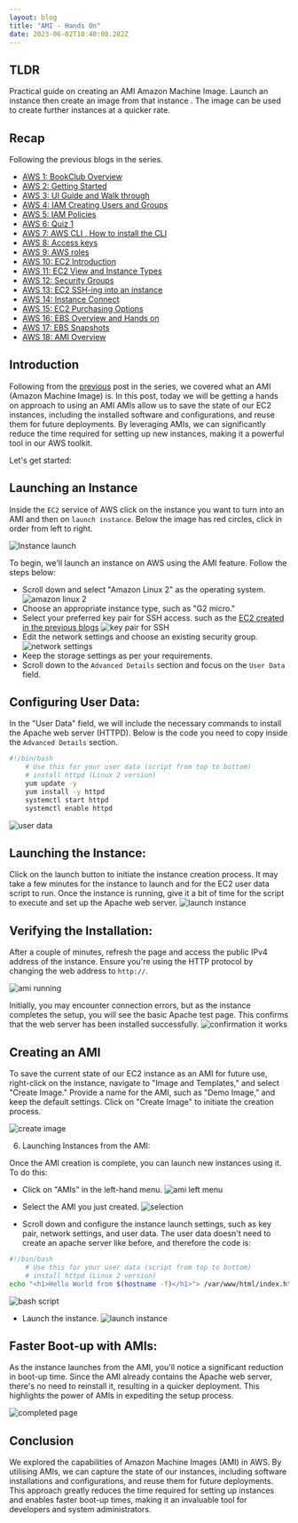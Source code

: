 ```yaml
---
layout: blog
title: "AMI - Hands On"
date: 2023-06-02T10:40:08.282Z
---
```


## TLDR

Practical guide on creating an AMI Amazon Machine Image.
Launch an instance then create an image from that instance . The image can be used to create further instances at a quicker rate.

## Recap

Following the previous blogs in the series.

- [AWS 1: BookClub Overview](https://magicishaqblog.netlify.app/aws/)
- [AWS 2: Getting Started](https://magicishaqblog.netlify.app/2023-01-23-aws-2-getting-started/)
- [AWS 3: UI Guide and Walk through](https://magicishaqblog.netlify.app/2023-01-27-aws-3-UI-guide-and-walkthrough)
- [AWS 4: IAM Creating Users and Groups](https://magicishaqblog.netlify.app/2023-01-28-aws-4-IAM)
- [AWS 5: IAM Policies](https://magicishaqblog.netlify.app/2023-02-03-aws-5-IAM-polices)
- [AWS 6: Quiz 1 ](https://magicishaqblog.netlify.app/aws-quiz-one)
- [AWS 7: AWS CLI , How to install the CLI](https://magicishaqblog.netlify.app/2023-10-03-aws-7-cli)
- [AWS 8: Access keys](https://magicishaqblog.netlify.app/2023-10-03-aws-8-access-keys)
- [AWS 9: AWS roles](https://magicishaqblog.netlify.app/2023-02-17-aws-9-roles)
- [AWS 10: EC2 Introduction](https://magicishaqblog.netlify.app/2023-02-24-aws-10-EC2/)
- [AWS 11: EC2 View and Instance Types](https://magicishaqblog.netlify.app/2023-03-03-aws-11-EC2-View-and-instance-types)
- [AWS 12: Security Groups](https://magicishaqblog.netlify.app/2023-03-10-aws-12-security-groups)
- [AWS 13: EC2 SSH-ing into an instance](https://magicishaqblog.netlify.app/2023-03-17-aws-13-ssh)
- [AWS 14: Instance Connect](https://magicishaqblog.netlify.app/2023-03-24-aws-14-instance-connect)
- [AWS 15: EC2 Purchasing Options](https://magicishaqblog.netlify.app/2023-03-31-aws-15-EC2-purchasing-options)
- [AWS 16: EBS Overview and Hands on](https://magicishaqblog.netlify.app/2023-04-14-aws-16-EBS-Overview-and-Hands-On)
- [AWS 17: EBS Snapshots](https://magicishaqblog.netlify.app/2023-04-21-aws-17-ebs-snapshots)
- [AWS 18: AMI Overview](https://magicishaqblog.netlify.app/2023-04-28-aws-18-ami)

## Introduction

Following from the [previous](https://magicishaqblog.netlify.app/2023-04-28-aws-18-ami) post in the series, we covered what an AMI (Amazon Machine Image) is. In this post, today we will be getting a hands on approach to using an AMI
AMIs allow us to save the state of our EC2 instances, including the installed software and configurations, and reuse them for future deployments. By leveraging AMIs, we can significantly reduce the time required for setting up new instances, making it a powerful tool in our AWS toolkit.

Let's get started:

## Launching an Instance

Inside the `EC2` service of AWS click on the instance you want to turn into an AMI and then on `launch instance`. Below the image has red circles, click in order from left to right.

![Instance launch](/blog/src/images/amih-1.png)

To begin, we'll launch an instance on AWS using the AMI feature. Follow the steps below:

- Scroll down and select "Amazon Linux 2" as the operating system.
  ![amazon linux 2](/blog/src/images/amih-2.png)
- Choose an appropriate instance type, such as "G2 micro."
- Select your preferred key pair for SSH access. such as the [EC2 created in the previous blogs](https://magicishaqblog.netlify.app/2023-03-03-aws-11-EC2-View-and-instance-types)
  ![key pair for SSH](/blog/src/images/amih-3.png)
- Edit the network settings and choose an existing security group.
  ![network settings](/blog/src/images/amih-4.png)
- Keep the storage settings as per your requirements.
- Scroll down to the `Advanced Details` section and focus on the `User Data` field.

## Configuring User Data:

In the "User Data" field, we will include the necessary commands to install the Apache web server (HTTPD). Below is the code you need to copy inside the `Advanced Details` section.

```bash
#!/bin/bash
    # Use this for your user data (script from top to bottom)
    # install httpd (Linux 2 version)
    yum update -y
    yum install -y httpd
    systemctl start httpd
    systemctl enable httpd
```

![user data](/blog/src/images/amih-5.png)

## Launching the Instance:

Click on the launch button to initiate the instance creation process. It may take a few minutes for the instance to launch and for the EC2 user data script to run. Once the instance is running, give it a bit of time for the script to execute and set up the Apache web server.
![launch instance](/blog/src/images/amih-6.png)

## Verifying the Installation:

After a couple of minutes, refresh the page and access the public IPv4 address of the instance. Ensure you're using the HTTP protocol by changing the web address to `http://`.

![ami running](/blog/src/images/amih-7.png)

Initially, you may encounter connection errors, but as the instance completes the setup, you will see the basic Apache test page. This confirms that the web server has been installed successfully.
![confirmation it works](/blog/src/images/amih-8.png)

## Creating an AMI

To save the current state of our EC2 instance as an AMI for future use, right-click on the instance, navigate to "Image and Templates," and select "Create Image." Provide a name for the AMI, such as "Demo Image," and keep the default settings. Click on "Create Image" to initiate the creation process.

![create image](/blog/src/images/amih-9.png)

6. Launching Instances from the AMI:

Once the AMI creation is complete, you can launch new instances using it. To do this:

- Click on "AMIs" in the left-hand menu.
  ![ami left menu](/blog/src/images/amih-11.png)
- Select the AMI you just created.
  ![selection](/blog/src/images/amih-16.png)

- Scroll down and configure the instance launch settings, such as key pair, network settings, and user data.
  The user data doesn't need to create an apache server like before, and therefore the code is:

```bash
#!/bin/bash
    # Use this for your user data (script from top to bottom)
    # install httpd (Linux 2 version)
echo "<h1>Hello World from $(hostname -f)</h1>"> /var/www/html/index.html
```

![bash script](/blog/src/images/amih-13.png)

- Launch the instance.
  ![launch instance](/blog/src/images/amih-14.png)

## Faster Boot-up with AMIs:

As the instance launches from the AMI, you'll notice a significant reduction in boot-up time. Since the AMI already contains the Apache web server, there's no need to reinstall it, resulting in a quicker deployment. This highlights the power of AMIs in expediting the setup process.

![completed page](/blog/src/images/amih-17.png)

## Conclusion

We explored the capabilities of Amazon Machine Images (AMI) in AWS. By utilising AMIs, we can capture the state of our instances, including software installations and configurations, and reuse them for future deployments. This approach greatly reduces the time required for setting up instances and enables faster boot-up times, making it an invaluable tool for developers and system administrators.
